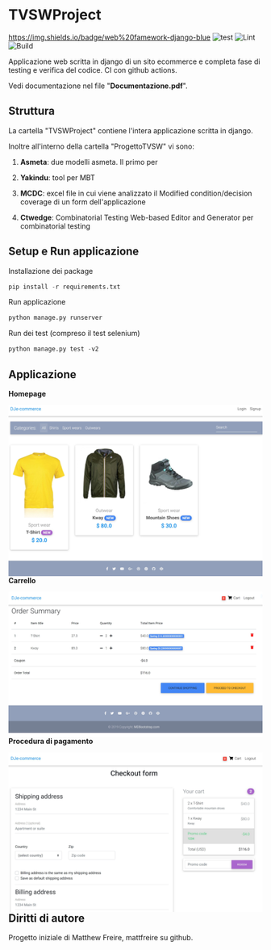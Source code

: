 # TVSWProject

https://img.shields.io/badge/web%20famework-django-blue ![test](https://github.com/SudatiSimone/TVSWProject/workflows/test/badge.svg)  ![Lint](https://github.com/SudatiSimone/TVSWProject/workflows/lint/badge.svg)  ![Build](https://github.com/SudatiSimone/TVSWProject/workflows/build/badge.svg)





Applicazione web scritta in django di un sito ecommerce e completa fase di testing e verifica del codice. 
CI con github actions.

Vedi documentazione nel file "**Documentazione.pdf**". 

## Struttura 

La cartella "TVSWProject" contiene l'intera applicazione scritta in django. 

Inoltre all'interno della cartella "ProgettoTVSW" vi sono:

1. **Asmeta**: due modelli asmeta. Il primo per 

2. **Yakindu**: tool per MBT

3. **MCDC**: excel file in cui viene analizzato il Modified condition/decision coverage di un form dell'applicazione

4. **Ctwedge**: Combinatorial Testing Web-based Editor and Generator per combinatorial testing

## Setup e Run applicazione 

Installazione dei package
~~~python
pip install -r requirements.txt
~~~

Run applicazione

~~~python
python manage.py runserver
~~~

Run dei test (compreso il test selenium)

~~~python
python manage.py test -v2
~~~


## Applicazione

**Homepage**

<img src="Capture.JPG"
     style="float: left; margin-right: 10px;" />

**Carrello**
     
<img src="Capture1.JPG"
     style="float: left; margin-right: 10px;" />
     
**Procedura di pagamento**
     
<img src="Capture2.JPG"
     style="float: left; margin-right: 10px;" />
     

## Diritti di autore

Progetto iniziale di Matthew Freire, mattfreire su github. 
